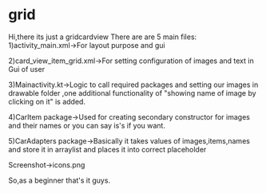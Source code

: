 # grid
Hi,there its just a gridcardview
There are are 5 main files:
1)activity_main.xml->For  layout purpose and gui

2)card_view_item_grid.xml->For setting configuration of images and text in Gui of user

3)Mainactivity.kt->Logic to call required packages and setting our images in drawable folder
,one additional functionality of "showing name of image by clicking on it" is added.

4)CarItem package->Used for creating secondary constructor for images and their names or you can say is's if you want.

5)CarAdapters package->Basically it takes values of images,items,names and store it in arraylist and places it into correct placeholder

Screenshot->icons.png

So,as a beginner that's it guys.
